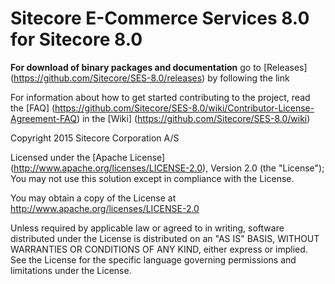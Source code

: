 # Sitecore E-Commerce Services 8.0 for Sitecore 8.0
**For download of binary packages and documentation** go to [Releases] (https://github.com/Sitecore/SES-8.0/releases)  by following the link

For information about how to get started contributing to the project, read the [FAQ] (https://github.com/Sitecore/SES-8.0/wiki/Contributor-License-Agreement-FAQ) in the [Wiki] (https://github.com/Sitecore/SES-8.0/wiki) 

Copyright 2015 Sitecore Corporation A/S

Licensed under the [Apache License] (http://www.apache.org/licenses/LICENSE-2.0), Version 2.0 (the "License");
You may not use this solution except in compliance with the License.

You may obtain a copy of the License at http://www.apache.org/licenses/LICENSE-2.0

Unless required by applicable law or agreed to in writing, software distributed under the License is distributed on an "AS IS" BASIS, WITHOUT WARRANTIES OR CONDITIONS OF ANY KIND, either express or implied.
See the License for the specific language governing permissions and limitations under the License.
